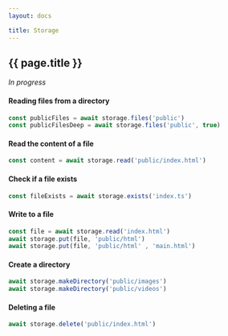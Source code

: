 ```yaml
---
layout: docs

title: Storage
---
```


## {{ page.title }}

_In progress_

#### Reading files from a directory
```ts
const publicFiles = await storage.files('public')
const publicFilesDeep = await storage.files('public', true)
```

#### Read the content of a file
```ts
const content = await storage.read('public/index.html')
```

#### Check if a file exists
```ts
const fileExists = await storage.exists('index.ts')
```

#### Write to a file
```ts
const file = await storage.read('index.html')
await storage.put(file, 'public/html')
await storage.put(file, 'public/html' , 'main.html')
```

#### Create a directory
```ts
await storage.makeDirectory('public/images')
await storage.makeDirectory('public/videos')
```

#### Deleting a file
```ts
await storage.delete('public/index.html')
```
